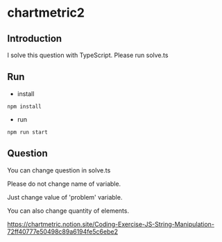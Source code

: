 # chartmetric2

## Introduction
I solve this question with TypeScript. Please run solve.ts


## Run

* install  
```
npm install
```

* run
```
npm run start
```

## Question
You can change question in solve.ts

Please do not change name of variable.

Just change value of 'problem' variable.

You can also change quantity of elements.


https://chartmetric.notion.site/Coding-Exercise-JS-String-Manipulation-72ff40777e50498c89a6194fe5c6ebe2
